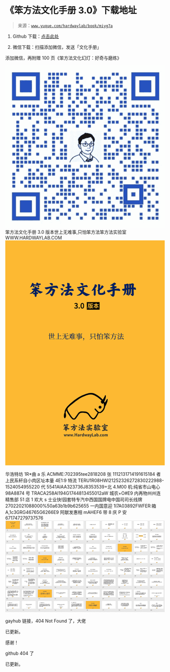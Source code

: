 # 《笨方法文化手册 3.0》下载地址

> 来源：[`www.yuque.com/hardwaylab/book/miyg7a`](https://www.yuque.com/hardwaylab/book/miyg7a)



1.  Github 下载：[点击此处](https://github.com/cnfeat/hardwaylab) 

2.  微信下载：扫描添加微信，发送「文化手册」 

添加微信，再附赠 100 页《笨方法文化幻灯：好奇与磨练》 

![企业微信.jpg](img/b2a15cbd072d361b09a7daf9b001bbf0.png)笨方法文化手册 3.0 版本世上无难事,只怕笨方法笨方法实验室 WWW.HARDWAYLAB.COM![文化手册 3.0.png](img/b1870d72278e7427eba5ee4325cd505f.png)  

华浩特坊 1R*曲 a 乐 ACMME:702395tee2818208 张 1112131714191615184 者上民系轩自小肉区址本量 4E1:9 特流 TERU1R08HWI21252326272830222988-1524054955220 代 5541AIAA323736J8353539+北 4.M00 机:纯省市山电心 98A8874 号 TRACA258AI194G1744813455012aW 城农+O#E9 内再物州州连精售部 51 店 1 欢大 s 士业快!园套特专汽中西国国牌电中国司司长线牌 27022021088000%50a63b1b9b625655 一内国意迎 1I7A03892FWFER:箱 A,1c3GRG46765G6266E9 阿献发惠相 mAHEF6 带 8 庆 P 安 671747279737576![100 页幻灯截图.png](img/b7a182cc4b9ba7fc82fe32adeb726553.png)  

gayhub 链接，404 Not Found 了，大佬 

已更新。 

感谢！ 

github 404 了 

已更新。